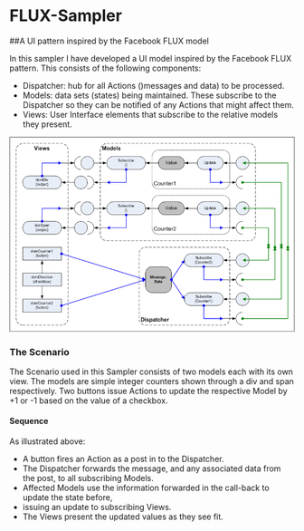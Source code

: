 # FLUX-Sampler
##A UI pattern inspired by the Facebook FLUX model

In this sampler I have developed a UI model inspired by the Facebook FLUX pattern. This consists of the following components:

* Dispatcher: hub for all Actions ()messages and data) to be processed.
* Models: data sets (states) being maintained. These subscribe to the Dispatcher so they can be notified of any Actions that might affect them.
* Views: User Interface elements that subscribe to the relative models they present.

![FLUX Sampler](./FLUX_Sampler.png)

### The Scenario

The Scenario used in this Sampler consists of two models each with its own view. 
The models are simple integer counters shown through a div and span respectively. 
Two buttons issue Actions to update the respective Model by +1 or -1 based on the value of a checkbox.

#### Sequence
As illustrated above:

* A button fires an Action as a post in to the Dispatcher.
* The Dispatcher forwards the message, and any associated data from the post, to all subscribing Models.
* Affected Models use the information forwarded in the call-back to update the state before,
* issuing an update to subscribing Views.
* The Views present the updated values as they see fit.

